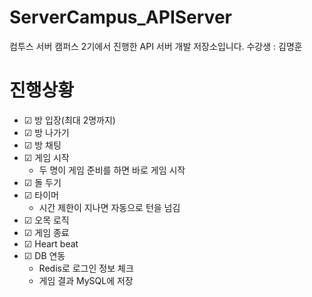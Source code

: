 # ServerCampus_APIServer
컴투스 서버 캠퍼스 2기에서 진행한 API 서버 개발 저장소입니다.
수강생 : 김명훈


# 진행상황
* ☑ 방 입장(최대 2명까지)
* ☑ 방 나가기
* ☑ 방 채팅
* ☑ 게임 시작
  - 두 명이 게임 준비를 하면 바로 게임 시작
* ☑ 돌 두기
* ☑ 타이머
  - 시간 제한이 지나면 자동으로 턴을 넘김
* ☑ 오목 로직
* ☑ 게임 종료
* ☑ Heart beat
* ☑ DB 연동
    - Redis로 로그인 정보 체크
    - 게임 결과 MySQL에 저장

